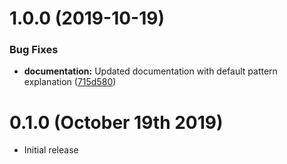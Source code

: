 # 1.0.0 (2019-10-19)


### Bug Fixes

* **documentation:** Updated documentation with default pattern explanation ([715d580](https://github.com/LCluber/GitBranchValidator/commit/715d580219eab93440d664b6e95901cdedff9a06))

# 0.1.0 (October 19th 2019)

- Initial release
